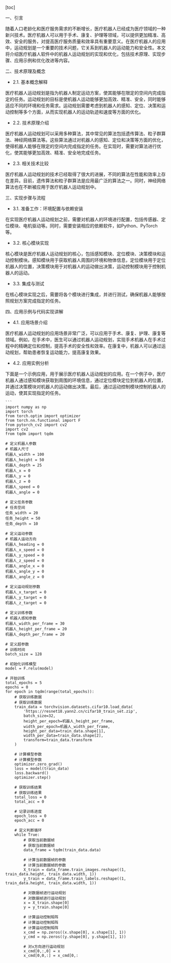 
[toc]                    
                
                
一、引言

随着人口老龄化和医疗服务需求的不断增长，医疗机器人已经成为医疗领域的一种新兴技术。医疗机器人可以用于手术、康复、护理等领域，可以提供更加精准、高效、安全的服务，对提高医疗服务质量和效率具有重要意义。在医疗机器人的应用中，运动规划是一个重要的技术问题，它关系到机器人的运动能力和安全性。本文将介绍医疗机器人软件中的机器人运动规划的实现和优化，包括技术原理、实现步骤、应用示例和优化改进等内容。

二、技术原理及概念

- 2.1. 基本概念解释

医疗机器人运动规划是指为机器人制定运动方案，使其能够在限定的空间内完成指定的任务。运动规划的目标是使机器人运动能够更加高效、精准、安全，同时能够适应不同的环境和任务需求。运动规划需要考虑到机器人的感知、定位、决策和运动控制等多个方面，从而实现机器人的运动轨迹和速度等方面的优化。

- 2.2. 技术原理介绍

医疗机器人运动规划可以采用多种算法，其中常见的算法包括遗传算法、粒子群算法、神经网络算法等。这些算法通过对机器人的感知、定位和决策等方面的优化，使得机器人能够在限定的空间内完成指定的任务。在实现时，需要对算法进行优化，使其能够更加高效、精准、安全地完成任务。

- 2.3. 相关技术比较

医疗机器人运动规划的技术已经取得了很大的进展，不同的算法在性能和效率上存在差异。目前，遗传算法和粒子群算法是应用最广泛的算法之一。同时，神经网络算法也在不断被应用于医疗机器人运动规划中。

三、实现步骤与流程

- 3.1. 准备工作：环境配置与依赖安装

在实现医疗机器人运动规划之前，需要对机器人的环境进行配置，包括传感器、定位模块、电机驱动等。同时，需要安装相应的依赖软件，如Python、PyTorch等。

- 3.2. 核心模块实现

核心模块是医疗机器人运动规划的核心，包括感知模块、定位模块、决策模块和运动控制模块。感知模块用于获取机器人周围的环境和物体信息，定位模块用于定位机器人的位置，决策模块用于对机器人的运动做出决策，运动控制模块用于控制机器人的运动。

- 3.3. 集成与测试

在核心模块实现之后，需要将各个模块进行集成，并进行测试，确保机器人能够按照规划方案完成指定的任务。

四、应用示例与代码实现讲解

- 4.1. 应用场景介绍

医疗机器人运动规划的应用场景非常广泛，可以应用于手术、康复、护理、康复等领域。例如，在手术中，医生可以通过机器人运动规划，实现手术机器人在手术过程中的精确定位和控制，提高手术的安全性和效率。在康复中，机器人可以通过运动规划，帮助患者恢复运动能力，提高康复效果。

- 4.2. 应用实例分析

下面是一个示例应用，用于展示医疗机器人运动规划的应用。在一个例子中，医疗机器人通过感知模块获取到周围的环境信息，通过定位模块定位到机器人的位置，并通过决策模块对机器人的运动做出决策。最后，通过运动控制模块控制机器人的运动，使其实现指定的任务。

    ```
    import numpy as np
    import torch
    from torch.optim import optimizer
    from torch.nn.functional import F
    from pytorch_cv2 import cv2
    import cv2
    from tqdm import tqdm

    # 定义机器人参数
    # 机器人尺寸
    机器人_width = 100
    机器人_height = 50
    机器人_depth = 25
    机器人_x = 0
    机器人_y = 0
    机器人_z = 0
    机器人_speed = 0
    机器人_angle = 0
    
    # 定义任务参数
    # 任务空间
    任务_width = 20
    任务_height = 50
    任务_depth = 10
    
    # 定义运动参数
    # 机器人运动方向
    机器人_heading = 0
    机器人_x_speed = 0
    机器人_y_speed = 0
    机器人_z_speed = 0
    机器人_angle_x = 0
    机器人_angle_y = 0
    机器人_angle_z = 0
    
    # 定义运动规划参数
    机器人_x_target = 0
    机器人_y_target = 0
    机器人_z_target = 0
    
    # 定义训练参数
    # 机器人感知参数
    机器人_width_per_frame = 30
    机器人_height_per_frame = 20
    机器人_depth_per_frame = 20
    
    # 定义超参数
    # 训练时间
    batch_size = 128
    
    # 初始化训练模型
    model = F.relu(model)
    
    # 开始训练
    total_epochs = 5
    epochs = 0
    for epoch in tqdm(range(total_epochs)):
        # 获取训练数据
        # 获取训练数据
        train_data = torchvision.datasets.cifar10.load_data(
            'https://resnet18.yann2.cn/cifar10_train_set.zip',
            batch_size=32,
            height_per_epoch=机器人_height_per_frame,
            width_per_epoch=机器人_width_per_frame,
            height_per_data=train_data.shape[1],
            width_per_data=train_data.shape[2],
            transform=train_data.transform
        )
        
        # 计算模型参数
        # 计算模型参数
        optimizer.zero_grad()
        loss = model(train_data)
        loss.backward()
        optimizer.step()
        
        # 获取训练结果
        # 获取训练结果
        total_loss = 0
        total_acc = 0
        
        # 记录训练进度
        epoch_loss = 0
        epoch_acc = 0
        
        # 定义判断循环
        while True:
            # 获取当前数据帧
            # 获取当前数据帧
            data_frame = tqdm(train_data.data)
            
            # 计算当前数据帧的参数
            # 计算当前数据帧的参数
            X_train = data_frame.train_images.reshape((1, train_data.height, train_data.width, 1))
            y_train = data_frame.train_labels.reshape((1, train_data.height, train_data.width, 1))
            
            # 对数据帧进行运动规划
            # 对数据帧进行运动规划
            x = X_train.shape[0]
            y = y_train.shape[0]
            
            # 计算运动控制矩阵
            # 计算运动控制矩阵
            # 计算运动控制矩阵
            x_cmd = np.zeros((x.shape[0], x.shape[1], 1))
            y_cmd = np.zeros((y.shape[0], y.shape[1], 1))
            
            # 对x方向进行运动规划
            x_cmd[0,:,0] = x
            x_cmd[0,0,:] = x_cmd[0,:

